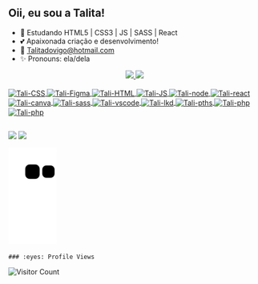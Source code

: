 ## Oii, eu sou a Talita!
- 🌱 Estudando HTML5 | CSS3 | JS | SASS | React
- 💕 Apaixonada criação e desenvolvimento! 
- 📧 Talitadovigo@hotmail.com
- ✨ Pronouns: ela/dela

<div align="center">
  <a href="https://github.com/TalitaGD">
  <img height="150em" src="https://github-readme-stats.vercel.app/api?username=TalitaGD&show_icons=true&theme=dracula&include_all_commits=true&count_private=true"/>
  <img height="150em" src="https://github-readme-stats.vercel.app/api/top-langs/?username=TalitaGD&layout=compact&langs_count=7&theme=dracula"/>
</div>
  
  <div style="display: inline_block"><br>
  <img align="center" alt="Tali-CSS" height="30" width="40" src="https://cdn.jsdelivr.net/gh/devicons/devicon/icons/css3/css3-original.svg">
  <img align="center" alt="Tali-Figma" height="30" width="40" src="https://cdn.jsdelivr.net/gh/devicons/devicon/icons/figma/figma-original.svg">
  <img align="center" alt="Tali-HTML" height="30" width="40" src="https://cdn.jsdelivr.net/gh/devicons/devicon/icons/html5/html5-original.svg">
  <img align="center" alt="Tali-JS" height="30" width="40" src="https://cdn.jsdelivr.net/gh/devicons/devicon/icons/javascript/javascript-original.svg">
  <img align="center" alt="Tali-node" height="30" width="40" src="https://cdn.jsdelivr.net/gh/devicons/devicon/icons/nodejs/nodejs-original.svg">
  <img align="center" alt="Tali-react" height="30" width="40" src="https://cdn.jsdelivr.net/gh/devicons/devicon/icons/react/react-original.svg">
  <img align="center" alt="Tali-canva" height="30" width="40" src="https://cdn.jsdelivr.net/gh/devicons/devicon/icons/canva/canva-original.svg">
  <img align="center" alt="Tali-sass" height="30" width="40" src="https://cdn.jsdelivr.net/gh/devicons/devicon/icons/sass/sass-original.svg">
  <img align="center" alt="Tali-vscode" height="30" width="40" src="https://cdn.jsdelivr.net/gh/devicons/devicon/icons/vscode/vscode-original.svg">
  <img align="center" alt="Tali-lkd" height="30" width="40" src="https://cdn.jsdelivr.net/gh/devicons/devicon/icons/linkedin/linkedin-original.svg">
  <img align="center" alt="Tali-pths" height="30" width="40" src="https://cdn.jsdelivr.net/gh/devicons/devicon/icons/photoshop/photoshop-plain.svg">
  <img align="center" alt="Tali-php" height="30" width="40" src="https://cdn.jsdelivr.net/gh/devicons/devicon/icons/php/php-original.svg">
  <img align="center" alt="Tali-php" height="30" width="40" src="https://cdn.jsdelivr.net/gh/devicons/devicon/icons/slack/slack-original.svg">
    
    
    

</div>
  
  ##
  
 <div> 
    <a href="https://instagram.com/talitadovigo_?utm_medium=copy_link" target="_blank"><img src="https://img.shields.io/badge/-Instagram-%23E4405F?style=for-the-badge&logo=instagram&logoColor=white" target="_blank"></a>
    <a href="https://www.linkedin.com/in/talita-dovigo/" target="_blank"><img src="https://img.shields.io/badge/LinkedIn-0077B5?style=for-the-badge&logo=linkedin&logoColor=white">     </a> 
   
   ![Snake animation](https://github.com/TalitaGD/TalitaGD/blob/output/github-contribution-grid-snake.svg)
   
</div>
  
    ### :eyes: Profile Views

<p align="center">

![Visitor Count](https://profile-counter.glitch.me/{TalitaGD}/count.svg)
</p>
